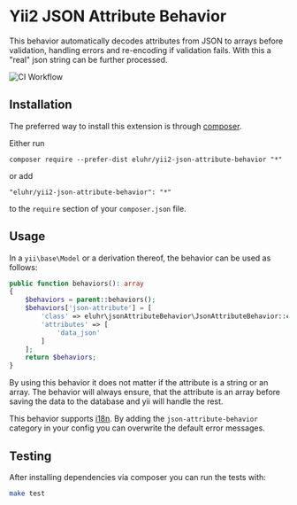 Yii2 JSON Attribute Behavior
============================
This behavior automatically decodes attributes from JSON to arrays before validation, handling errors and re-encoding if validation fails.
With this a "real" json string can be further processed.

![CI Workflow](https://github.com/eluhr/yii2-json-attribute-behavior/actions/workflows/ci.yml/badge.svg)

Installation
------------

The preferred way to install this extension is through [composer](https://getcomposer.org/download/).

Either run

```
composer require --prefer-dist eluhr/yii2-json-attribute-behavior "*"
```

or add

```
"eluhr/yii2-json-attribute-behavior": "*"
```

to the `require` section of your `composer.json` file.

Usage
-----

In a `yii\base\Model` or a derivation thereof, the behavior can be used as follows:

```php
public function behaviors(): array
{
    $behaviors = parent::behaviors();
    $behaviors['json-attribute'] = [
        'class' => eluhr\jsonAttributeBehavior\JsonAttributeBehavior::class,
        'attributes' => [
            'data_json'
        ]
    ];
    return $behaviors;
}
```

By using this behavior it does not matter if the attribute is a string or an array. 
The behavior will always ensure, that the attribute is an array before saving the data to the database and yii will handle the rest.

This behavior supports [i18n](https://www.yiiframework.com/doc/guide/2.0/en/tutorial-i18n). By adding the `json-attribute-behavior` category in your config you can overwrite the default error messages.

Testing
-------

After installing dependencies via composer you can run the tests with:

```bash
make test
```
